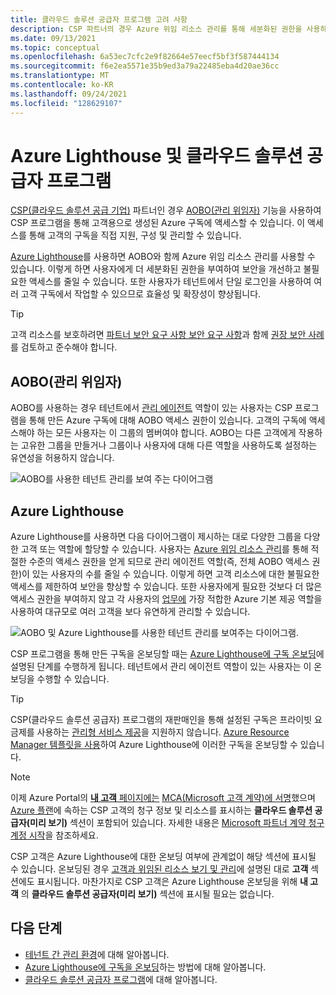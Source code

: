 ```yaml
---
title: 클라우드 솔루션 공급자 프로그램 고려 사항
description: CSP 파트너의 경우 Azure 위임 리소스 관리를 통해 세분화된 권한을 사용하여 보안 및 제어 기능을 향상시킵니다.
ms.date: 09/13/2021
ms.topic: conceptual
ms.openlocfilehash: 6a53ec7cfc2e9f82664e57eecf5bf3f587444134
ms.sourcegitcommit: f6e2ea5571e35b9ed3a79a22485eba4d20ae36cc
ms.translationtype: MT
ms.contentlocale: ko-KR
ms.lasthandoff: 09/24/2021
ms.locfileid: "128629107"
---
```

# <a name="azure-lighthouse-and-the-cloud-solution-provider-program"></a>Azure Lighthouse 및 클라우드 솔루션 공급자 프로그램

[CSP(클라우드 솔루션 공급 기업)](/partner-center/csp-overview) 파트너인 경우 [AOBO(관리 위임자)](https://channel9.msdn.com/Series/cspdev/Module-11-Admin-On-Behalf-Of-AOBO) 기능을 사용하여 CSP 프로그램을 통해 고객용으로 생성된 Azure 구독에 액세스할 수 있습니다. 이 액세스를 통해 고객의 구독을 직접 지원, 구성 및 관리할 수 있습니다.

[Azure Lighthouse](../overview.md)를 사용하면 AOBO와 함께 Azure 위임 리소스 관리를 사용할 수 있습니다. 이렇게 하면 사용자에게 더 세분화된 권한을 부여하여 보안을 개선하고 불필요한 액세스를 줄일 수 있습니다. 또한 사용자가 테넌트에서 단일 로그인을 사용하여 여러 고객 구독에서 작업할 수 있으므로 효율성 및 확장성이 향상됩니다.

> [!TIP]
> 고객 리소스를 보호하려면 [파트너 보안 요구 사항 보안 요구 사항](/partner-center/partner-security-requirements)과 함께 [권장 보안 사례](recommended-security-practices.md)를 검토하고 준수해야 합니다.

## <a name="administer-on-behalf-of-aobo"></a>AOBO(관리 위임자)

AOBO를 사용하는 경우 테넌트에서 [관리 에이전트](/partner-center/permissions-overview#manage-commercial-transactions-in-partner-center-azure-ad-and-csp-roles) 역할이 있는 사용자는 CSP 프로그램을 통해 만든 Azure 구독에 대해 AOBO 액세스 권한이 있습니다. 고객의 구독에 액세스해야 하는 모든 사용자는 이 그룹의 멤버여야 합니다. AOBO는 다른 고객에게 작용하는 고유한 그룹을 만들거나 그룹이나 사용자에 대해 다른 역할을 사용하도록 설정하는 유연성을 허용하지 않습니다.

![AOBO를 사용한 테넌트 관리를 보여 주는 다이어그램](../media/csp-1.jpg)

## <a name="azure-lighthouse"></a>Azure Lighthouse

Azure Lighthouse를 사용하면 다음 다이어그램이 제시하는 대로 다양한 그룹을 다양한 고객 또는 역할에 할당할 수 있습니다. 사용자는 [Azure 위임 리소스 관리](architecture.md)를 통해 적절한 수준의 액세스 권한을 얻게 되므로 관리 에이전트 역할(즉, 전체 AOBO 액세스 권한)이 있는 사용자의 수를 줄일 수 있습니다. 이렇게 하면 고객 리소스에 대한 불필요한 액세스를 제한하여 보안을 향상할 수 있습니다. 또한 사용자에게 필요한 것보다 더 많은 액세스 권한을 부여하지 않고 각 사용자의 [업무에](tenants-users-roles.md#role-support-for-azure-lighthouse) 가장 적합한 Azure 기본 제공 역할을 사용하여 대규모로 여러 고객을 보다 유연하게 관리할 수 있습니다.

![AOBO 및 Azure Lighthouse를 사용한 테넌트 관리를 보여주는 다이어그램.](../media/csp-2.jpg)

CSP 프로그램을 통해 만든 구독을 온보딩할 때는 [Azure Lighthouse에 구독 온보딩](../how-to/onboard-customer.md)에 설명된 단계를 수행하게 됩니다. 테넌트에서 관리 에이전트 역할이 있는 사용자는 이 온보딩을 수행할 수 있습니다.

> [!TIP]
> CSP(클라우드 솔루션 공급자) 프로그램의 재판매인을 통해 설정된 구독은 프라이빗 요금제를 사용하는 [관리형 서비스 제공](managed-services-offers.md)을 지원하지 않습니다. [Azure Resource Manager 템플릿을 사용](../how-to/onboard-customer.md)하여 Azure Lighthouse에 이러한 구독을 온보딩할 수 있습니다.

> [!NOTE]
> 이제 Azure Portal의 [**내 고객** 페이지에는](../how-to/view-manage-customers.md) [MCA(Microsoft 고객 계약)에 서명](/partner-center/confirm-customer-agreement)했으며 [Azure 플랜](/partner-center/azure-plan-get-started)에 속하는 CSP 고객의 청구 정보 및 리소스를 표시하는 **클라우드 솔루션 공급자(미리 보기)** 섹션이 포함되어 있습니다. 자세한 내용은 [Microsoft 파트너 계약 청구 계정 시작](../../cost-management-billing/understand/mpa-overview.md)을 참조하세요.
>
> CSP 고객은 Azure Lighthouse에 대한 온보딩 여부에 관계없이 해당 섹션에 표시될 수 있습니다. 온보딩된 경우 [고객과 위임된 리소스 보기 및 관리](../how-to/view-manage-customers.md)에 설명된 대로 **고객** 섹션에도 표시됩니다. 마찬가지로 CSP 고객은 Azure Lighthouse 온보딩을 위해 **내 고객** 의 **클라우드 솔루션 공급자(미리 보기)** 섹션에 표시될 필요는 없습니다.

## <a name="next-steps"></a>다음 단계

- [테넌트 간 관리 환경](cross-tenant-management-experience.md)에 대해 알아봅니다.
- [Azure Lighthouse에 구독을 온보딩](../how-to/onboard-customer.md)하는 방법에 대해 알아봅니다.
- [클라우드 솔루션 공급자 프로그램](/partner-center/csp-overview)에 대해 알아봅니다.
